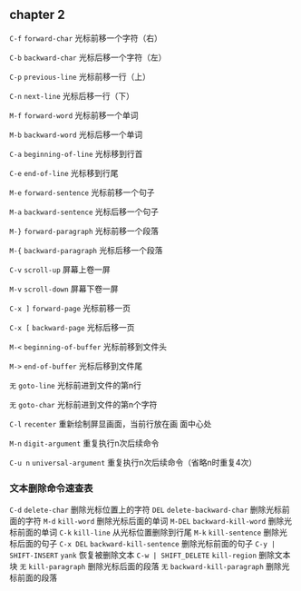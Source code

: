 ## chapter 2

`C-f`	   `forward-char`	光标前移一个字符（右）

`C-b`	   `backward-char`	光标后移一个字符（左）

`C-p`	   `previous-line`	光标前移一行（上）

`C-n`	   `next-line`		光标后移一行（下）

`M-f`	   `forward-word`	光标前移一个单词

`M-b`	   `backward-word`	光标后移一个单词

`C-a`	   `beginning-of-line`	光标移到行首

`C-e`	   `end-of-line`	光标移到行尾

`M-e`	   `forward-sentence`	光标前移一个句子

`M-a`	   `backward-sentence`	光标后移一个句子

`M-}`	   `forward-paragraph`	光标前移一个段落

`M-{`	   `backward-paragraph`	光标后移一个段落

`C-v`	   `scroll-up`		屏幕上卷一屏

`M-v`	   `scroll-down`	屏幕下卷一屏

`C-x ]`	   `forward-page`	光标前移一页

`C-x [`	   `backward-page`	光标后移一页

`M-<`	   `beginning-of-buffer`	光标前移到文件头

`M->`	   `end-of-buffer`		光标后移到文件尾

`无`	   `goto-line`			光标前进到文件的第n行

`无`	   `goto-char`			光标前进到文件的第n个字符

`C-l`	   `recenter`			重新绘制屏显画面，当前行放在画
面中心处

`M-n`	`digit-argument`	重复执行n次后续命令

`C-u n`	`universal-argument`	重复执行n次后续命令（省略n时重复4次）

### 文本删除命令速查表

`C-d`	`delete-char`	删除光标位置上的字符
`DEL`	`delete-backward-char`	删除光标前面的字符
`M-d`	`kill-word`	删除光标后面的单词
`M-DEL`	`backward-kill-word`	删除光标前面的单词
`C-k`	`kill-line`	从光标位置删除到行尾
`M-k`	`kill-sentence`	删除光标后面的句子
`C-x DEL`	`backward-kill-sentence`	删除光标前面的句子
`C-y | SHIFT-INSERT`	`yank`	恢复被删除文本
`C-w | SHIFT_DELETE`	`kill-region`	删除文本块
`无`	`kill-paragraph`	删除光标后面的段落
`无`	`backward-kill-paragraph`	删除光标前面的段落

